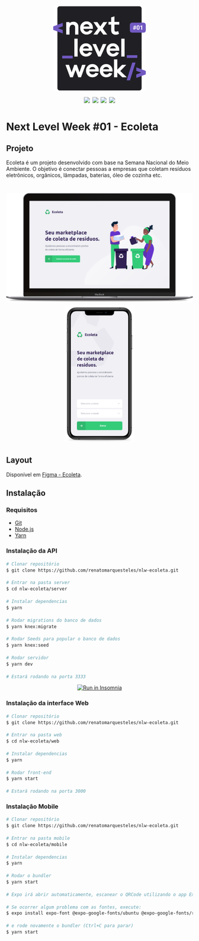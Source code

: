 <h1 align="center">
  <img src=".github/logo.svg" width="250px" />
  <div>
    <img src="https://img.shields.io/badge/React%20Native-%234287f5" />
    <img src="https://img.shields.io/badge/ReactJS-blue" />
    <img src="https://img.shields.io/badge/Node.js-green" />
    <img src="https://img.shields.io/badge/-TypeScript-%23294E80" />
  </div>
</h1>

# Next Level Week #01 - Ecoleta

## Projeto

Ecoleta é um projeto desenvolvido com base na Semana Nacional do Meio Ambiente. O objetivo é conectar pessoas a empresas que coletam resíduos eletrônicos, orgânicos, lâmpadas, baterias, óleo de cozinha etc.

<h1 align="center">
  <img src=".github/Apple-Macbook-Space-Grey.png" width="600px" />
  <img src=".github/Apple iPhone 11 Pro Max Space Grey.png" height="370px" />
</h1>

## Layout

Disponível em [Figma - Ecoleta](https://www.figma.com/file/9TlOcj6l7D05fZhU12xWT3/Ecoleta-(Booster)).

## Instalação

### Requisitos
- [Git](https://git-scm.com)
- [Node.js](https://nodejs.org/)
- [Yarn](https://yarnpkg.com/)

### Instalação da API 

```bash
# Clonar repositório
$ git clone https://github.com/renatomarquesteles/nlw-ecoleta.git

# Entrar na pasta server
$ cd nlw-ecoleta/server

# Instalar dependencias
$ yarn

# Rodar migrations do banco de dados
$ yarn knex:migrate

# Rodar Seeds para popular o banco de dados
$ yarn knex:seed

# Rodar servidor
$ yarn dev

# Estará rodando na porta 3333
```

<p align="center">
  <a href="https://insomnia.rest/run/?label=NLW%20%2301%20-%20Ecoleta&uri=https%3A%2F%2Fraw.githubusercontent.com%2Frenatomarquesteles%2Fnlw-ecoleta%2Fmaster%2FInsomnia_NLW_01.json" target="_blank"><img src="https://insomnia.rest/images/run.svg" alt="Run in Insomnia"></a>
</p>

### Instalação da interface Web

```bash
# Clonar repositório
$ git clone https://github.com/renatomarquesteles/nlw-ecoleta.git

# Entrar na pasta web
$ cd nlw-ecoleta/web

# Instalar dependencias
$ yarn

# Rodar front-end
$ yarn start

# Estará rodando na porta 3000
```

### Instalação Mobile

```bash
# Clonar repositório
$ git clone https://github.com/renatomarquesteles/nlw-ecoleta.git

# Entrar na pasta mobile
$ cd nlw-ecoleta/mobile

# Instalar dependencias
$ yarn

# Rodar o bundler
$ yarn start

# Expo irá abrir automaticamente, escanear o QRCode utilizando o app Expo instalado no seu smartphone

# Se ocorrer algum problema com as fontes, execute:
$ expo install expo-font @expo-google-fonts/ubuntu @expo-google-fonts/roboto

# e rode novamente o bundler (Ctrl+C para parar)
$ yarn start
```

